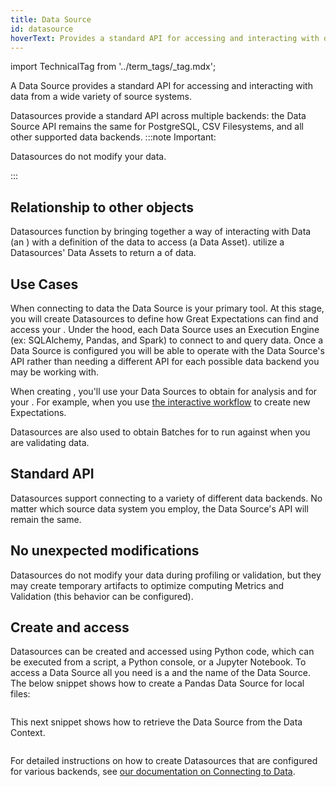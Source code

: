 ```yaml
---
title: Data Source
id: datasource
hoverText: Provides a standard API for accessing and interacting with data from a wide variety of source systems.
---
```

import TechnicalTag from '../term_tags/_tag.mdx';

A Data Source provides a standard API for accessing and interacting with data from a wide variety of source systems.

Datasources provide a standard API across multiple backends: the Data Source API remains the same for PostgreSQL, CSV Filesystems, and all other supported data backends.
:::note Important: 

Datasources do not modify your data.

:::

## Relationship to other objects

Datasources function by bringing together a way of interacting with Data (an <TechnicalTag relative="../" tag="execution_engine" text="Execution Engine" />) with a definition of the data to access (a Data Asset).  <TechnicalTag relative="../" tag="batch_request" text="Batch Requests" /> utilize a Datasources' Data Assets to return a <TechnicalTag relative="../" tag="batch" text="Batch" /> of data.

## Use Cases

When connecting to data the Data Source is your primary tool. At this stage, you will create Datasources to define how Great Expectations can find and access your <TechnicalTag relative="../" tag="data_asset" text="Data Assets" />.  Under the hood, each Data Source uses an Execution Engine (ex: SQLAlchemy, Pandas, and Spark) to connect to and query data. Once a Data Source is configured you will be able to operate with the Data Source's API rather than needing a different API for each possible data backend you may be working with.

When creating <TechnicalTag relative="../" tag="expectation" text="Expectations" />, you'll use your Data Sources to obtain <TechnicalTag relative="../" tag="batch" text="Batches" /> for analysis and for your <TechnicalTag relative="../" tag="expectation_suite" text="Expectation Suites" />. For example, when you use [the interactive workflow](../guides/expectations/how_to_create_and_edit_expectations_with_instant_feedback_from_a_sample_batch_of_data.md) to create new Expectations.

Datasources are also used to obtain Batches for <TechnicalTag relative="../" tag="validator" text="Validators" /> to run against when you are validating data.

## Standard API

Datasources support connecting to a variety of different data backends. No matter which source data system you employ, the Data Source's API will remain the same.

## No unexpected modifications

Datasources do not modify your data during profiling or validation, but they may create temporary artifacts to optimize computing Metrics and Validation (this behavior can be configured).

## Create and access

Datasources can be created and accessed using Python code, which can be executed from a script, a Python console, or a Jupyter Notebook. To access a Data Source all you need is a <TechnicalTag relative="../" tag="data_context" text="Data Context" /> and the name of the Data Source. The below snippet shows how to create a Pandas Data Source for local files:

```python name="version-0.17.23 docs/docusaurus/versioned_docs/version-0.17.23/terms/connect_to_your_data_overview add_datasource"
```

This next snippet shows how to retrieve the Data Source from the Data Context.

```python name="version-0.17.23 docs/docusaurus/versioned_docs/version-0.17.23/terms/connect_to_your_data_overview config"
```

For detailed instructions on how to create Datasources that are configured for various backends, see [our documentation on Connecting to Data](../guides/connecting_to_your_data/connect_to_data_lp.md).


